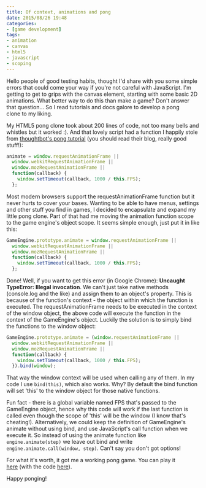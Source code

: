 ```yaml
---
title: Of context, animations and pong
date: 2015/08/26 19:48
categories:
- [game development]
tags:
- animation
- canvas
- html5
- javascript
- scoping
---
```


Hello people of good testing habits, thought I'd share with you some
simple errors that could come your way if you're not careful with
JavaScript. I'm getting to get to grips with the canvas element,
starting with some basic 2D animations. What better way to do this than
make a game? Don't answer that question... So I read tutorials and docs
galore to develop a pong clone to my liking.

My HTML5 pong clone took about 200 lines of code, not too many bells and
whistles but it worked :). And that lovely script had a function I
happily stole from [thoughtbot's pong
tutorial](https://robots.thoughtbot.com/pong-clone-in-javascript) (you
should read their blog, really good stuff!):

```javascript
animate = window.requestAnimationFrame ||
  window.webkitRequestAnimationFrame ||
  window.mozRequestAnimationFrame ||
  function(callback) {
    window.setTimeout(callback, 1000 / this.FPS);
  };
```

Most modern browsers support the requestAnimationFrame function but it
never hurts to cover your bases. Wanting to be able to have menus,
settings and other stuff you find in games, I decided to encapsulate and
expand my little pong clone. Part of that had me moving the animation
function scope to the game engine's object scope. It seems simple
enough, just put it in like this:

```javascript
GameEngine.prototype.animate = window.requestAnimationFrame ||
  window.webkitRequestAnimationFrame ||
  window.mozRequestAnimationFrame ||
  function(callback) {
    window.setTimeout(callback, 1000 / this.FPS);
  };
```

Done! Well, if you want to get this error (in Google Chrome): **Uncaught
TypeError: Illegal invocation**. We can't just take native methods
(console.log and the like) and assign them to an object's property. This is
because of the function's context - the object within which the function is
executed. The requestAnimationFrame needs to be executed in the context of the
window object, the above code will execute the function in the context of the
GameEngine's object. Luckily the solution is to simply bind the functions to
the window object:

```javascript
GameEngine.prototype.animate = (window.requestAnimationFrame ||
  window.webkitRequestAnimationFrame ||
  window.mozRequestAnimationFrame ||
  function(callback) {
    window.setTimeout(callback, 1000 / this.FPS);
  }).bind(window);
```

That way the window context will be used when calling any of them. In my
code I use `bind(this)`, which also works. Why? By default the bind function
will set 'this' to the window object for those native functions.

Fun fact - there is a global variable named FPS that's passed to the
GameEngine object, hence why this code will work if the last function is
called even though the scope of 'this' will be the window (I know that's
cheating!). Alternatively, we could keep the definition of GameEngine's
animate without using bind, and use JavaScript's call function when we
execute it. So instead of using the animate function like
`engine.animate(step)` we leave out bind and write
`engine.animate.call(window, step)`. Can't say you don't got options!

For what it's worth, it got me a working pong game. You can play it
[here](https://msanatan.github.io/pong/) (with the code
[here](https://github.com/msanatan/pong)).

Happy ponging!
